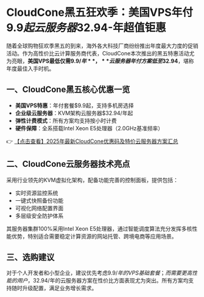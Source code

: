 # CloudCone黑五狂欢季：美国VPS年付$9.9起 云服务器$32.94-年超值钜惠

随着全球购物狂欢季黑五的到来，海外各大科技厂商纷纷推出年度最大力度的促销活动。作为高性价比云计算服务商代表，CloudCone本次推出的黑五特惠活动尤为亮眼，**美国VPS最低仅需$9.9/年**，**云服务器年付方案低至$32.94**，堪称年度最佳入手时机。

## 一、CloudCone黑五核心优惠一览
- **美国VPS特惠**：年付套餐$9.9起，支持多机房选择
- **企业级云服务器**：KVM架构云服务器$32.94/年起
- **弹性计费模式**：所有方案均支持按小时计费
- **硬件保障**：全系搭载Intel Xeon E5处理器（2.0GHz基准频率）

👉 [【点击查看】2025年最新CloudCone优惠码及特价云服务器方案汇总](https://bit.ly/Cloudcone)

## 二、CloudCone云服务器技术亮点
采用行业领先的KVM虚拟化架构，配备功能完善的控制面板，提供包括：
- 实时资源监控系统
- 一键式快照备份功能
- 可视化网络配置界面
- 多层级安全防护体系

其服务器集群100%采用Intel Xeon E5处理器，通过智能调度算法充分发挥多核性能优势，特别适合需要稳定计算资源的网站托管、跨境电商等应用场景。

## 三、选购建议
对于个人开发者和小型企业，建议优先考虑$9.9/年的VPS基础套餐；而需要更高性能的用户，$32.94/年的云服务器方案在性价比方面表现尤为突出。所有方案均支持随时升级配置，满足业务增长需求。